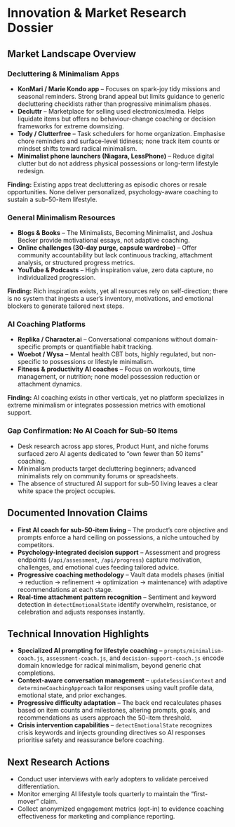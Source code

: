 # Innovation & Market Research Dossier

## Market Landscape Overview

### Decluttering & Minimalism Apps
- **KonMari / Marie Kondo app** – Focuses on spark-joy tidy missions and seasonal reminders. Strong brand appeal but limits guidance to generic decluttering checklists rather than progressive minimalism phases.
- **Decluttr** – Marketplace for selling used electronics/media. Helps liquidate items but offers no behaviour-change coaching or decision frameworks for extreme downsizing.
- **Tody / Clutterfree** – Task schedulers for home organization. Emphasise chore reminders and surface-level tidiness; none track item counts or mindset shifts toward radical minimalism.
- **Minimalist phone launchers (Niagara, LessPhone)** – Reduce digital clutter but do not address physical possessions or long-term lifestyle redesign.

**Finding:** Existing apps treat decluttering as episodic chores or resale opportunities. None deliver personalized, psychology-aware coaching to sustain a sub-50-item lifestyle.

### General Minimalism Resources
- **Blogs & Books** – The Minimalists, Becoming Minimalist, and Joshua Becker provide motivational essays, not adaptive coaching.
- **Online challenges (30-day purge, capsule wardrobe)** – Offer community accountability but lack continuous tracking, attachment analysis, or structured progress metrics.
- **YouTube & Podcasts** – High inspiration value, zero data capture, no individualized progression.

**Finding:** Rich inspiration exists, yet all resources rely on self-direction; there is no system that ingests a user’s inventory, motivations, and emotional blockers to generate tailored next steps.

### AI Coaching Platforms
- **Replika / Character.ai** – Conversational companions without domain-specific prompts or quantifiable habit tracking.
- **Woebot / Wysa** – Mental health CBT bots, highly regulated, but non-specific to possessions or lifestyle minimalism.
- **Fitness & productivity AI coaches** – Focus on workouts, time management, or nutrition; none model possession reduction or attachment dynamics.

**Finding:** AI coaching exists in other verticals, yet no platform specializes in extreme minimalism or integrates possession metrics with emotional support.

### Gap Confirmation: No AI Coach for Sub-50 Items
- Desk research across app stores, Product Hunt, and niche forums surfaced zero AI agents dedicated to “own fewer than 50 items” coaching.
- Minimalism products target decluttering beginners; advanced minimalists rely on community forums or spreadsheets.
- The absence of structured AI support for sub-50 living leaves a clear white space the project occupies.

## Documented Innovation Claims
- **First AI coach for sub-50-item living** – The product’s core objective and prompts enforce a hard ceiling on possessions, a niche untouched by competitors.
- **Psychology-integrated decision support** – Assessment and progress endpoints (`/api/assessment`, `/api/progress`) capture motivation, challenges, and emotional cues feeding tailored advice.
- **Progressive coaching methodology** – Vault data models phases (initial → reduction → refinement → optimization → maintenance) with adaptive recommendations at each stage.
- **Real-time attachment pattern recognition** – Sentiment and keyword detection in `detectEmotionalState` identify overwhelm, resistance, or celebration and adjusts responses instantly.

## Technical Innovation Highlights
- **Specialized AI prompting for lifestyle coaching** – `prompts/minimalism-coach.js`, `assessment-coach.js`, and `decision-support-coach.js` encode domain knowledge for radical minimalism, beyond generic chat completions.
- **Context-aware conversation management** – `updateSessionContext` and `determineCoachingApproach` tailor responses using vault profile data, emotional state, and prior exchanges.
- **Progressive difficulty adaptation** – The back end recalculates phases based on item counts and milestones, altering prompts, goals, and recommendations as users approach the 50-item threshold.
- **Crisis intervention capabilities** – `detectEmotionalState` recognizes crisis keywords and injects grounding directives so AI responses prioritise safety and reassurance before coaching.

## Next Research Actions
- Conduct user interviews with early adopters to validate perceived differentiation.
- Monitor emerging AI lifestyle tools quarterly to maintain the “first-mover” claim.
- Collect anonymized engagement metrics (opt-in) to evidence coaching effectiveness for marketing and compliance reporting.
